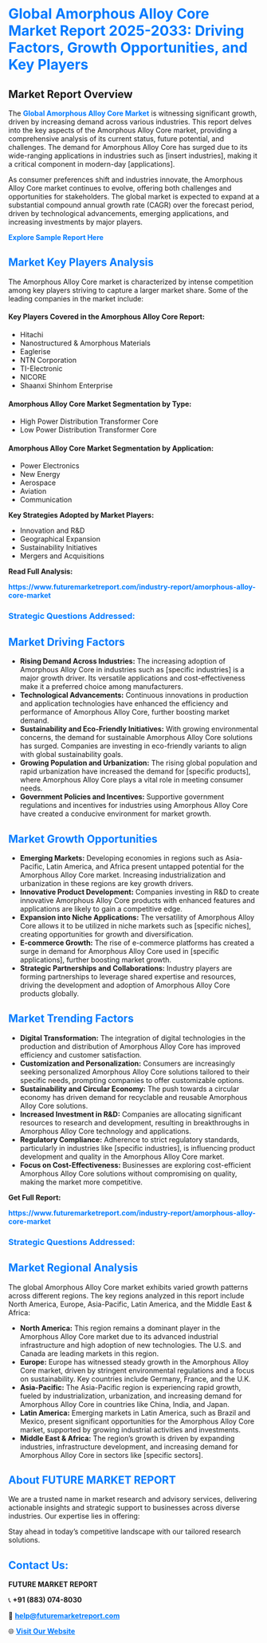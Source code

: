 <h1 style="color: #007BFF;">Global Amorphous Alloy Core Market Report 2025-2033: Driving Factors, Growth Opportunities, and Key Players</h1>

<section id="overview">
<h2>Market Report Overview</h2>
<p>The <a href="https://www.futuremarketreport.com/industry-report/amorphous-alloy-core-market" style="color: #007BFF; text-decoration: none;"><strong>Global Amorphous Alloy Core Market</strong></a> is witnessing significant growth, driven by increasing demand across various industries. This report delves into the key aspects of the Amorphous Alloy Core market, providing a comprehensive analysis of its current status, future potential, and challenges. The demand for Amorphous Alloy Core has surged due to its wide-ranging applications in industries such as [insert industries], making it a critical component in modern-day [applications].</p>
<p>As consumer preferences shift and industries innovate, the Amorphous Alloy Core market continues to evolve, offering both challenges and opportunities for stakeholders. The global market is expected to expand at a substantial compound annual growth rate (CAGR) over the forecast period, driven by technological advancements, emerging applications, and increasing investments by major players.</p>
</section>

<section id="overview">
<p><a href="https://www.futuremarketreport.com/request-sample/reportId=59636" style="color: #007BFF; text-decoration: none;"><strong>Explore Sample Report Here</strong></a></p>
</section>

<section id="key-players">
<h2 style="color: #007BFF;">Market Key Players Analysis</h2>
<p>The Amorphous Alloy Core market is characterized by intense competition among key players striving to capture a larger market share. Some of the leading companies in the market include:</p>
<h4>Key Players Covered in the Amorphous Alloy Core Report:</h4>
<ul><li>Hitachi</li><li>Nanostructured &amp; Amorphous Materials</li><li>Eaglerise</li><li>NTN Corporation</li><li>TI-Electronic</li><li>NICORE</li><li>Shaanxi Shinhom Enterprise</li></ul>
<h4>Amorphous Alloy Core Market Segmentation by Type:</h4>
<ul><li>High Power Distribution Transformer Core</li><li>Low Power Distribution Transformer Core</li></ul>

<h4>Amorphous Alloy Core Market Segmentation by Application:</h4>
<ul><li>Power Electronics</li><li>New Energy</li><li>Aerospace</li><li>Aviation</li><li>Communication</li></ul>
<p><strong>Key Strategies Adopted by Market Players:</strong></p>
<ul>
<li>Innovation and R&D</li>
<li>Geographical Expansion</li>
<li>Sustainability Initiatives</li>
<li>Mergers and Acquisitions</li>
</ul>
</section>

<section>
<p><strong>Read Full Analysis: </strong></p><a href="https://www.futuremarketreport.com/industry-report/amorphous-alloy-core-market" style="color: #007BFF; text-decoration: none;"><strong>https://www.futuremarketreport.com/industry-report/amorphous-alloy-core-market</strong></a>
<h3 style="color: #007BFF;">Strategic Questions Addressed:</h3>
</section>

<section id="driving-factors">
<h2 style="color: #007BFF;">Market Driving Factors</h2>
<ul>
<li><strong>Rising Demand Across Industries:</strong> The increasing adoption of Amorphous Alloy Core in industries such as [specific industries] is a major growth driver. Its versatile applications and cost-effectiveness make it a preferred choice among manufacturers.</li>
<li><strong>Technological Advancements:</strong> Continuous innovations in production and application technologies have enhanced the efficiency and performance of Amorphous Alloy Core, further boosting market demand.</li>
<li><strong>Sustainability and Eco-Friendly Initiatives:</strong> With growing environmental concerns, the demand for sustainable Amorphous Alloy Core solutions has surged. Companies are investing in eco-friendly variants to align with global sustainability goals.</li>
<li><strong>Growing Population and Urbanization:</strong> The rising global population and rapid urbanization have increased the demand for [specific products], where Amorphous Alloy Core plays a vital role in meeting consumer needs.</li>
<li><strong>Government Policies and Incentives:</strong> Supportive government regulations and incentives for industries using Amorphous Alloy Core have created a conducive environment for market growth.</li>
</ul>
</section>

<section id="growth-opportunities">
<h2 style="color: #007BFF;">Market Growth Opportunities</h2>
<ul>
<li><strong>Emerging Markets:</strong> Developing economies in regions such as Asia-Pacific, Latin America, and Africa present untapped potential for the Amorphous Alloy Core market. Increasing industrialization and urbanization in these regions are key growth drivers.</li>
<li><strong>Innovative Product Development:</strong> Companies investing in R&D to create innovative Amorphous Alloy Core products with enhanced features and applications are likely to gain a competitive edge.</li>
<li><strong>Expansion into Niche Applications:</strong> The versatility of Amorphous Alloy Core allows it to be utilized in niche markets such as [specific niches], creating opportunities for growth and diversification.</li>
<li><strong>E-commerce Growth:</strong> The rise of e-commerce platforms has created a surge in demand for Amorphous Alloy Core used in [specific applications], further boosting market growth.</li>
<li><strong>Strategic Partnerships and Collaborations:</strong> Industry players are forming partnerships to leverage shared expertise and resources, driving the development and adoption of Amorphous Alloy Core products globally.</li>
</ul>
</section>

<section id="trending-factors">
<h2 style="color: #007BFF;">Market Trending Factors</h2>
<ul>
<li><strong>Digital Transformation:</strong> The integration of digital technologies in the production and distribution of Amorphous Alloy Core has improved efficiency and customer satisfaction.</li>
<li><strong>Customization and Personalization:</strong> Consumers are increasingly seeking personalized Amorphous Alloy Core solutions tailored to their specific needs, prompting companies to offer customizable options.</li>
<li><strong>Sustainability and Circular Economy:</strong> The push towards a circular economy has driven demand for recyclable and reusable Amorphous Alloy Core solutions.</li>
<li><strong>Increased Investment in R&D:</strong> Companies are allocating significant resources to research and development, resulting in breakthroughs in Amorphous Alloy Core technology and applications.</li>
<li><strong>Regulatory Compliance:</strong> Adherence to strict regulatory standards, particularly in industries like [specific industries], is influencing product development and quality in the Amorphous Alloy Core market.</li>
<li><strong>Focus on Cost-Effectiveness:</strong> Businesses are exploring cost-efficient Amorphous Alloy Core solutions without compromising on quality, making the market more competitive.</li>
</ul>
</section>

<section>
<p><strong>Get Full Report: </strong></p><a href="https://www.futuremarketreport.com/industry-report/amorphous-alloy-core-market" style="color: #007BFF; text-decoration: none;"><strong>https://www.futuremarketreport.com/industry-report/amorphous-alloy-core-market</strong></a>
<h3 style="color: #007BFF;">Strategic Questions Addressed:</h3>
</section>


<section id="regional-analysis">
<h2 style="color: #007BFF;">Market Regional Analysis</h2>
<p>The global Amorphous Alloy Core market exhibits varied growth patterns across different regions. The key regions analyzed in this report include North America, Europe, Asia-Pacific, Latin America, and the Middle East & Africa:</p>
<ul>
<li><strong>North America:</strong> This region remains a dominant player in the Amorphous Alloy Core market due to its advanced industrial infrastructure and high adoption of new technologies. The U.S. and Canada are leading markets in this region.</li>
<li><strong>Europe:</strong> Europe has witnessed steady growth in the Amorphous Alloy Core market, driven by stringent environmental regulations and a focus on sustainability. Key countries include Germany, France, and the U.K.</li>
<li><strong>Asia-Pacific:</strong> The Asia-Pacific region is experiencing rapid growth, fueled by industrialization, urbanization, and increasing demand for Amorphous Alloy Core in countries like China, India, and Japan.</li>
<li><strong>Latin America:</strong> Emerging markets in Latin America, such as Brazil and Mexico, present significant opportunities for the Amorphous Alloy Core market, supported by growing industrial activities and investments.</li>
<li><strong>Middle East & Africa:</strong> The region’s growth is driven by expanding industries, infrastructure development, and increasing demand for Amorphous Alloy Core in sectors like [specific sectors].</li>
</ul>
</section>

<footer>
<h2 style="color: #007BFF;">About FUTURE MARKET REPORT</h2>
<p>We are a trusted name in market research and advisory services, delivering actionable insights and strategic support to businesses across diverse industries. Our expertise lies in offering:</p>

<p>Stay ahead in today’s competitive landscape with our tailored research solutions.</p>

<h2 style="color: #007BFF;">Contact Us:</h2>
<p><strong>FUTURE MARKET REPORT</strong></p>
<p>📞 <strong>+91 (883) 074-8030</strong></p>
<p>📧 <strong><a href="mailto:help@futuremarketreport.com" style="color: #007BFF;">help@futuremarketreport.com</a></strong></p>
<p>🌐 <strong><a href="https://www.futuremarketreport.com/" style="color: #007BFF;">Visit Our Website</a></strong></p>
</footer>